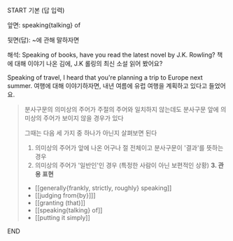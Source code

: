 START
기본 (답 입력)

앞면:
speaking{talking} of


뒷면(답):
~에 관해 말하자면


해석:
Speaking of books, have you read the latest novel by J.K. Rowling?
책에 대해 이야기 나온 김에, J.K 롤링의 최신 소설 읽어 봤어요?

Speaking of travel, I heard that you're planning a trip to Europe next summer.
여행에 대해 이야기하자면, 내년 여름에 유럽 여행을 계획하고 있다고 들었어요.

> 분사구문의 의미상의 주어가 주절의 주어와 일치하지 않는데도
> 분사구문 앞에 의미상의 주어가 보이지 않을 경우가 있다
> 
> 그때는 다음 세 가지 중 하나가 아닌지 살펴보면 된다
> 
> 1. 의미상의 주어가 앞에 나온 어구나 절 전체이고 분사구문이 '결과'를 뜻하는 경우
> 2. 의미상의 주어가 '일반인'인 경우 (특정한 사람이 아닌 보편적인 상황)
> **3. 관용 표현**
> 	- [[generally{frankly, strictly, roughly} speaking]]
> 	- [[judging from{by}]]]
> 	- [[granting (that)]]
> 	- [[speaking{talking} of]]
> 	- [[putting it simply]]
<!--ID: 1695443260412-->
END